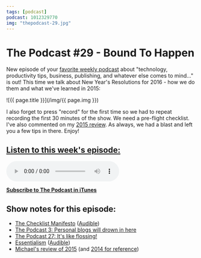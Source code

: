 ```yaml
---
tags: [podcast]
podcast: 1012329770
img: "thepodcast-29.jpg"
---
```


# The Podcast #29 - Bound To Happen

New episode of your [favorite weekly podcast][p] about "technology, productivity tips, business, publishing, and whatever else comes to mind..." is out! This time we talk about New Year's Resolutions for 2016 - how we do them and what we've learned in 2015:

<!--More-->

![{{ page.title }}](/img/{{ page.img }})

I also forget to press "record" for the first time so we had to repeat recording the first 30 minutes of the show. We need a pre-flight checklist. I've also commented on my [2015 review](https://sliwinski.com/2015). As always, we had a blast and left you a few tips in there. Enjoy!

## [Listen to this week's episode:][e]

<audio controls>
<source src="https://files.nozbe.com/podcast/029.mp3" type="audio/mpeg">
</audio>

**[Subscribe to The Podcast in iTunes][i]**

## Show notes for this episode:

  * [The Checklist Manifesto](http://www.amazon.com/The-Checklist-Manifesto-Things-Right/dp/0312430000) ([Audible](http://www.audible.com/pd/Business/The-Checklist-Manifesto-Audiobook/B0030ZYDD2))
  * [The Podcast 3: Personal blogs will drown in here](http://thepodcast.fm/3)
  * [The Podcast 27: It's like flossing!](http://thepodcast.fm/episodes/27)
  * [Essentialism](http://www.amazon.com/Essentialism-The-Disciplined-Pursuit-Less/dp/0804137382) ([Audible](http://www.audible.com/pd/Self-Development/Essentialism-Audiobook/B00IWZ6XGA))
  * [Michael's review of 2015](https://sliwinski.com/2015/) (and [2014 for reference](https://sliwinski.com/2014/))

[e]: http://thepodcast.fm/episodes/29
[p]: https://michael.gratis/thepodcastfm
[n]: https://nozbe.com/?a=mike
[r]: https://michael.gratis/radex
[i]: https://michael.gratis/thepodcast